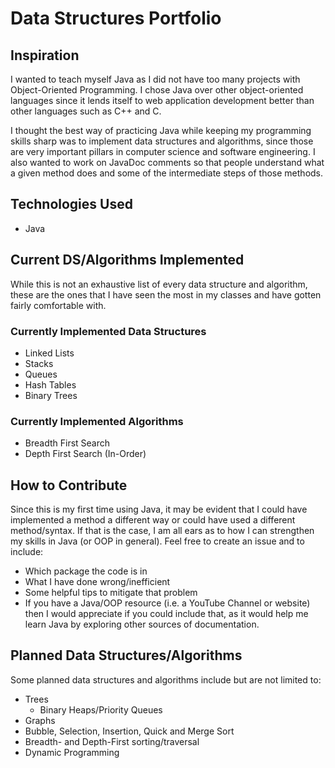 # Data Structures Portfolio

## Inspiration
I wanted to teach myself Java as I did not have too many projects with Object-Oriented Programming. I chose Java over
other object-oriented languages since it lends itself to web application development better than other languages
such as C++ and C. 

I thought the best way of practicing Java while keeping my programming skills sharp was to implement data structures
and algorithms, since those are very important pillars in computer science and software engineering. I also wanted
to work on JavaDoc comments so that people understand what a given method does and some of the intermediate steps
of those methods. 

## Technologies Used
- Java

## Current DS/Algorithms Implemented
While this is not an exhaustive list of every data structure and algorithm, these are the ones that I have seen the most
in my classes and have gotten fairly comfortable with. 

### Currently Implemented Data Structures
- Linked Lists
- Stacks
- Queues
- Hash Tables
- Binary Trees

### Currently Implemented Algorithms
- Breadth First Search
- Depth First Search (In-Order)

## How to Contribute
Since this is my first time using Java, it may be evident that I could have implemented a method a different way or
could have used a different method/syntax. If that is the case, I am all ears as to how I can strengthen my skills in
Java (or OOP in general). Feel free to create an issue and to include:
- Which package the code is in
- What I have done wrong/inefficient
- Some helpful tips to mitigate that problem
- If you have a Java/OOP resource (i.e. a YouTube Channel or website) then I would appreciate if you could include that, 
as it would help me learn Java by exploring other sources of documentation.

## Planned Data Structures/Algorithms
Some planned data structures and algorithms include but are not limited to:
- Trees
  - Binary Heaps/Priority Queues
- Graphs
- Bubble, Selection, Insertion, Quick and Merge Sort
- Breadth- and Depth-First sorting/traversal
- Dynamic Programming

